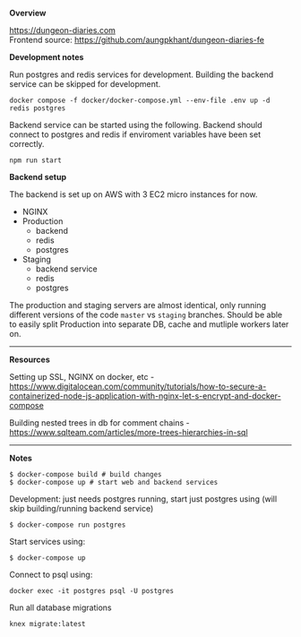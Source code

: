 **Overview**

https://dungeon-diaries.com  
Frontend source: https://github.com/aungpkhant/dungeon-diaries-fe

**Development notes**

Run postgres and redis services for development. Building the backend service can be skipped for development.

```
docker compose -f docker/docker-compose.yml --env-file .env up -d redis postgres
```

Backend service can be started using the following. Backend should connect to postgres and redis if enviroment variables have been set correctly.

```
npm run start
```

**Backend setup**

The backend is set up on AWS with 3 EC2 micro instances for now.

- NGINX
- Production
  - backend
  - redis
  - postgres
- Staging
  - backend service
  - redis
  - postgres

The production and staging servers are almost identical, only running different versions of the code `master` vs `staging` branches. Should be able to easily split Production into separate DB, cache and mutliple workers later on.

---

**Resources**

Setting up SSL, NGINX on docker, etc - https://www.digitalocean.com/community/tutorials/how-to-secure-a-containerized-node-js-application-with-nginx-let-s-encrypt-and-docker-compose

Building nested trees in db for comment chains - https://www.sqlteam.com/articles/more-trees-hierarchies-in-sql

---

**Notes**

```
$ docker-compose build # build changes
$ docker-compose up # start web and backend services
```

Development:
just needs postgres running, start just postgres using (will skip building/running backend service)

```
$ docker-compose run postgres
```

Start services using:

```
$ docker-compose up
```

Connect to psql using:

```
docker exec -it postgres psql -U postgres
```

Run all database migrations

```
knex migrate:latest
```
